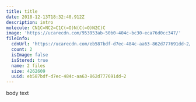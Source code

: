 ```yaml
---
title: title
date: 2018-12-13T18:32:40.912Z
description: intro
molecule: CN1C=NC2=C1C(=O)N(C(=O)N2C)C
image: 'https://ucarecdn.com/953953ab-50b0-404c-bc30-eca76d0cc347/'
fileInfo:
  cdnUrl: 'https://ucarecdn.com/eb587bdf-d7ec-484c-aa63-862d777691dd~2/'
  count: 2
  isImage: false
  isStored: true
  name: 2 files
  size: 4262609
  uuid: eb587bdf-d7ec-484c-aa63-862d777691dd~2
---
```

body text
